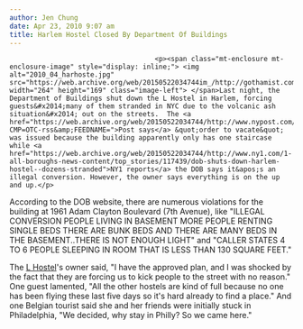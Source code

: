 ```yaml
---
author: Jen Chung
date: Apr 23, 2010 9:07 am
title: Harlem Hostel Closed By Department Of Buildings
---
```


	
										<p><span class="mt-enclosure mt-enclosure-image" style="display: inline;"> <img alt="2010_04_harhoste.jpg" src="https://web.archive.org/web/20150522034744im_/http://gothamist.com/attachments/jen/2010_04_harhoste.jpg" width="264" height="169" class="image-left"> </span>Last night, the Department of Buildings shut down the L Hostel in Harlem, forcing guests&#x2014;many of them stranded in NYC due to the volcanic ash situation&#x2014; out on the streets.  The <a href="https://web.archive.org/web/20150522034744/http://www.nypost.com/p/news/local/manhattan/city_shuts_hostel_tosses_tourists_IOLhNOG7etpo0EYmWlVUTP?CMP=OTC-rss&amp;FEEDNAME=">Post says</a> &quot;order to vacate&quot; was issued because the building apparently only has one staircase while <a href="https://web.archive.org/web/20150522034744/http://www.ny1.com/1-all-boroughs-news-content/top_stories/117439/dob-shuts-down-harlem-hostel--dozens-stranded">NY1 reports</a> the DOB says it&apos;s an illegal conversion. However, the owner says everything is on the up and up.</p>

<p>According to the DOB website, there are numerous violations for the building at 1961 Adam Clayton Boulevard (7th Avenue), like &quot;ILLEGAL CONVERSION PEOPLE LIVING IN BASEMENT MORE PEOPLE RENTING SINGLE BEDS THERE ARE BUNK BEDS AND THERE ARE MANY BEDS IN THE BASEMENT..THERE IS NOT ENOUGH LIGHT&quot; and &quot;CALLER STATES 4 TO 6 PEOPLE SLEEPING IN ROOM THAT IS LESS THAN 130 SQUARE FEET.&quot;  </p>

<p>The <a href="https://web.archive.org/web/20150522034744/http://www.l-hostels.com/">L Hostel</a>&apos;s owner said, &quot;I have the approved plan, and I was shocked by the fact that they are forcing us to kick people to the street with no reason.&quot;  One guest lamented, &quot;All the other hostels are kind of full because no one has been flying these last five days so it&apos;s hard already to find a place.&quot; And one Belgian tourist said she and her friends were initially stuck in Philadelphia, &quot;We decided, why stay in Philly? So we came here.&quot; </p>					
										
									
				